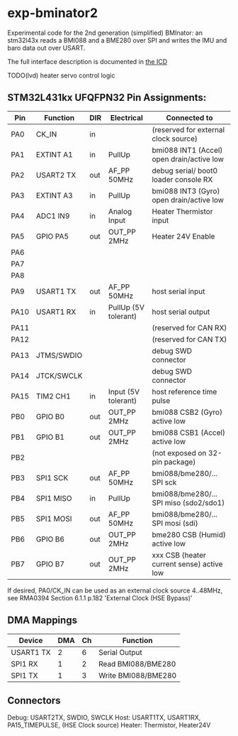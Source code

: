 # exp-bminator2

Experimental code for the 2nd generation (simplified) BMInator: an stm32l43x reads a BMI088 and a BME280 over SPI and writes the IMU and baro data out over USART.

The full interface description is documented in [the ICD](doc/ddln-bminator2-ICD.md)

TODO(lvd) heater servo control logic

## STM32L431kx UFQFPN32 Pin Assignments:

| Pin  | Function   | DIR | Electrical           | Connected to                              |
| ---- | ---------- | --- | -------------------- | ----------------------------------------- |
| PA0  | CK_IN      | in  |                      | (reserved for external clock source)      |
| PA1  | EXTINT A1  | in  | PullUp               | bmi088 INT1 (Accel) open drain/active low |
| PA2  | USART2 TX  | out | AF_PP 50MHz          | debug serial/ boot0 loader console RX     |
| PA3  | EXTINT A3  | in  | PullUp               | bmi088 INT3 (Gyro) open drain/active low  |
| PA4  | ADC1 IN9   | in  | Analog Input         | Heater Thermistor input                   |
| PA5  | GPIO PA5   | out | OUT_PP 2MHz          | Heater 24V  Enable                        |
| PA6  |            |     |                      |                                           |
| PA7  |            |     |                      |                                           |
| PA8  |            |     |                      |                                           |
| PA9  | USART1 TX  | out | AF_PP 50MHz          | host serial input                         |
| PA10 | USART1 RX  | in  | PullUp (5V tolerant) | host serial output                        |
| PA11 |            |     |                      | (reserved for CAN RX)                     |
| PA12 |            |     |                      | (reserved for CAN TX)                     |
| PA13 | JTMS/SWDIO |     |                      | debug SWD connector                       |
| PA14 | JTCK/SWCLK |     |                      | debug SWD connector                       |
| PA15 | TIM2 CH1   | in  | Input (5V tolerant)  | host reference time pulse                 |
| PB0  | GPIO B0    | out | OUT_PP 2MHz          | bmi088 CSB2 (Gyro)  active low            |
| PB1  | GPIO B1    | out | OUT_PP 2MHz          | bmi088 CSB1 (Accel) active low            |
| PB2  |            |     |                      | (not exposed on 32-pin package)           |
| PB3  | SPI1 SCK   | out | AF_PP 50MHz          | bmi088/bme280/... SPI sck                 |
| PB4  | SPI1 MISO  | in  | PullUp               | bmi088/bme280/... SPI miso (sdo2/sdo1)    |
| PB5  | SPI1 MOSI  | out | AF_PP 50MHz          | bmi088/bme280/... SPI mosi (sdi)          |
| PB6  | GPIO B6    | out | OUT_PP 2MHz          | bme280 CSB  (Humid) active low            |
| PB7  | GPIO B7    | out | OUT_PP 2MHz          | xxx CSB (heater current sense) active low |

If desired, PA0/CK_IN can be used as an external clock source 4..48MHz, see
RMA0394 Section 6.1.1 p.182 'External Clock (HSE Bypass)'

## DMA Mappings

| Device    | DMA | Ch  | Function            |
| --------- | --- | --- | ------------------- |
| USART1 TX | 2   | 6   | Serial Output       |
| SPI1 RX   | 1   | 2   | Read BMI088/BME280  |
| SPI1 TX   | 1   | 3   | Write BMI088/BME280 |

## Connectors
Debug:  USART2TX, SWDIO, SWCLK
Host: USART1TX, USART1RX, PA15_TIMEPULSE, (HSE Clock source)
Heater:  Thermistor, Heater24V


